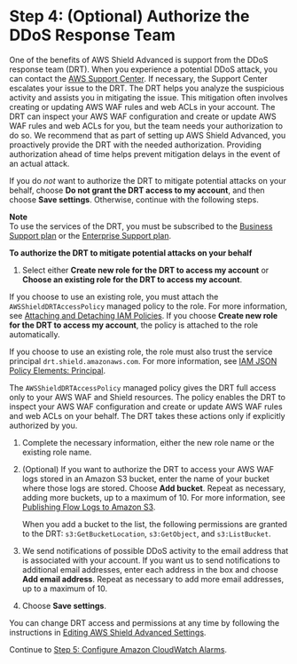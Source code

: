 # Step 4: \(Optional\) Authorize the DDoS Response Team<a name="authorize-DRT"></a>

One of the benefits of AWS Shield Advanced is support from the DDoS response team \(DRT\)\. When you experience a potential DDoS attack, you can contact the [AWS Support Center](https://console.aws.amazon.com/support/home#/)\. If necessary, the Support Center escalates your issue to the DRT\. The DRT helps you analyze the suspicious activity and assists you in mitigating the issue\. This mitigation often involves creating or updating AWS WAF rules and web ACLs in your account\. The DRT can inspect your AWS WAF configuration and create or update AWS WAF rules and web ACLs for you, but the team needs your authorization to do so\. We recommend that as part of setting up AWS Shield Advanced, you proactively provide the DRT with the needed authorization\. Providing authorization ahead of time helps prevent mitigation delays in the event of an actual attack\. 

If you do *not* want to authorize the DRT to mitigate potential attacks on your behalf, choose **Do not grant the DRT access to my account**, and then choose **Save settings**\. Otherwise, continue with the following steps\.

**Note**  
To use the services of the DRT, you must be subscribed to the [Business Support plan](https://aws.amazon.com/premiumsupport/business-support/) or the [Enterprise Support plan](https://aws.amazon.com/premiumsupport/enterprise-support/)\.<a name="authorize-DRT-procedure"></a>

**To authorize the DRT to mitigate potential attacks on your behalf**

1.  Select either **Create new role for the DRT to access my account** or **Choose an existing role for the DRT to access my account**\.

   If you choose to use an existing role, you must attach the `AWSShieldDRTAccessPolicy` managed policy to the role\. For more information, see [Attaching and Detaching IAM Policies](https://docs.aws.amazon.com/IAM/latest/UserGuide/access_policies_manage-attach-detach.html)\. If you choose **Create new role for the DRT to access my account**, the policy is attached to the role automatically\.

   If you choose to use an existing role, the role must also trust the service principal `drt.shield.amazonaws.com`\. For more information, see [IAM JSON Policy Elements: Principal](https://docs.aws.amazon.com/IAM/latest/UserGuide/reference_policies_elements_principal.html)\. 

   The `AWSShieldDRTAccessPolicy` managed policy gives the DRT full access only to your AWS WAF and Shield resources\. The policy enables the DRT to inspect your AWS WAF configuration and create or update AWS WAF rules and web ACLs on your behalf\. The DRT takes these actions only if explicitly authorized by you\.

1. Complete the necessary information, either the new role name or the existing role name\.

1. \(Optional\) If you want to authorize the DRT to access your AWS WAF logs stored in an Amazon S3 bucket, enter the name of your bucket where those logs are stored\. Choose **Add bucket**\. Repeat as necessary, adding more buckets, up to a maximum of 10\. For more information, see [Publishing Flow Logs to Amazon S3](https://docs.aws.amazon.com/vpc/latest/userguide/flow-logs-s3.html)\.

   When you add a bucket to the list, the following permissions are granted to the DRT: `s3:GetBucketLocation`, `s3:GetObject`, and `s3:ListBucket`\.

1. We send notifications of possible DDoS activity to the email address that is associated with your account\. If you want us to send notifications to additional email addresses, enter each address in the box and choose **Add email address**\. Repeat as necessary to add more email addresses, up to a maximum of 10\.

1. Choose **Save settings**\. 

You can change DRT access and permissions at any time by following the instructions in [Editing AWS Shield Advanced Settings](ddos-edit-drt.md)\.

Continue to [Step 5: Configure Amazon CloudWatch Alarms](ddos-get-started-cloudwatch.md)\.